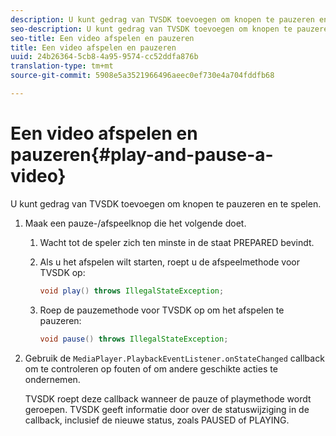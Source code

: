 ```yaml
---
description: U kunt gedrag van TVSDK toevoegen om knopen te pauzeren en te spelen.
seo-description: U kunt gedrag van TVSDK toevoegen om knopen te pauzeren en te spelen.
seo-title: Een video afspelen en pauzeren
title: Een video afspelen en pauzeren
uuid: 24b26364-5cb8-4a95-9574-cc52ddfa876b
translation-type: tm+mt
source-git-commit: 5908e5a3521966496aeec0ef730e4a704fddfb68

---
```



# Een video afspelen en pauzeren{#play-and-pause-a-video}

U kunt gedrag van TVSDK toevoegen om knopen te pauzeren en te spelen.

1. Maak een pauze-/afspeelknop die het volgende doet.
   1. Wacht tot de speler zich ten minste in de staat PREPARED bevindt.
   1. Als u het afspelen wilt starten, roept u de afspeelmethode voor TVSDK op:

      ```java
      void play() throws IllegalStateException;
      ```

   1. Roep de pauzemethode voor TVSDK op om het afspelen te pauzeren:

      ```java
      void pause() throws IllegalStateException;
      ```

1. Gebruik de `MediaPlayer.PlaybackEventListener.onStateChanged` callback om te controleren op fouten of om andere geschikte acties te ondernemen.

   TVSDK roept deze callback wanneer de pauze of playmethode wordt geroepen. TVSDK geeft informatie door over de statuswijziging in de callback, inclusief de nieuwe status, zoals PAUSED of PLAYING.

